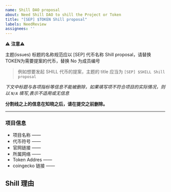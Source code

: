 ```yaml
---
name: Shill DAO proposal
about: Need Shill DAO to shill the Project or Token
title: "[SEP] $TOKEN Shill proposal"
labels: NeedReview
assignees: ''
---
```


:warning: **注意**:warning:

主题(issues) 标题的名称规范应以 [SEP] 代币名称 Shill proposal，请替换 TOKEN为需要提案的代币，替换 No 为成员编号

> 例如想要发起 SHILL 代币的提案，主题的 title 应当为 
`[SEP] $SHILL Shill proposal`

*下文中标题与各项指标等信息不能被删除，如果填写项不符合项目的实际情况，则以 `N/A` 填写,表示不适用或无信息*

**分割线之上的信息在知晓之后，请在提交之前删除。**

---


### 项目信息

- 项目名称 —— 
- 代币符号 —— 
- 官网链接 —— 
- 所属网络 —— 
- Token Addres —— 
- coingecko 链接 —— 

## Shill 理由


